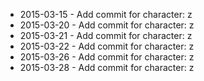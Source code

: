 - 2015-03-15 - Add commit for character: z
- 2015-03-20 - Add commit for character: z
- 2015-03-21 - Add commit for character: z
- 2015-03-22 - Add commit for character: z
- 2015-03-26 - Add commit for character: z
- 2015-03-28 - Add commit for character: z
